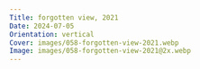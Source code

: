 ```yaml
---
Title: forgotten view, 2021
Date: 2024-07-05
Orientation: vertical
Cover: images/058-forgotten-view-2021.webp
Image: images/058-forgotten-view-2021@2x.webp
---
```

